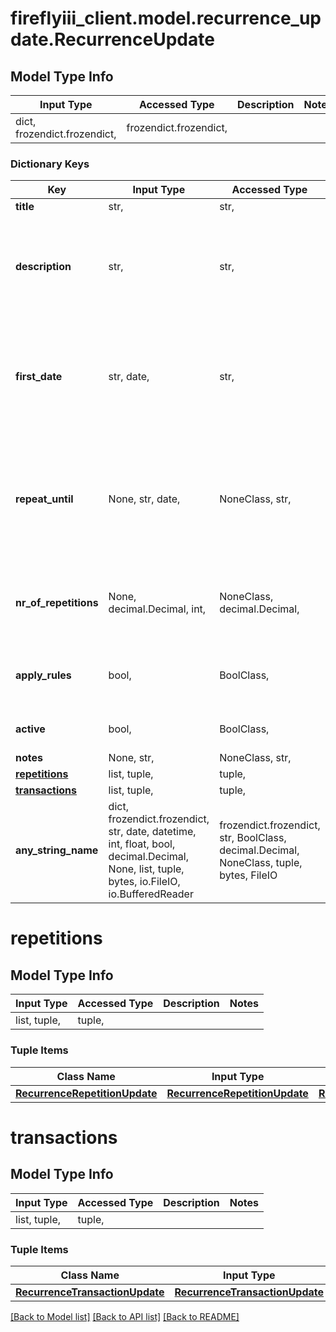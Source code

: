 # fireflyiii_client.model.recurrence_update.RecurrenceUpdate

## Model Type Info
Input Type | Accessed Type | Description | Notes
------------ | ------------- | ------------- | -------------
dict, frozendict.frozendict,  | frozendict.frozendict,  |  | 

### Dictionary Keys
Key | Input Type | Accessed Type | Description | Notes
------------ | ------------- | ------------- | ------------- | -------------
**title** | str,  | str,  |  | [optional] 
**description** | str,  | str,  | Not to be confused with the description of the actual transaction(s) being created. | [optional] 
**first_date** | str, date,  | str,  | First time the recurring transaction will fire. | [optional] value must conform to RFC-3339 full-date YYYY-MM-DD
**repeat_until** | None, str, date,  | NoneClass, str,  | Date until the recurring transaction can fire. After that date, it&#x27;s basically inactive. Use either this field or repetitions. | [optional] value must conform to RFC-3339 full-date YYYY-MM-DD
**nr_of_repetitions** | None, decimal.Decimal, int,  | NoneClass, decimal.Decimal,  | Max number of created transactions. Use either this field or repeat_until. | [optional] value must be a 32 bit integer
**apply_rules** | bool,  | BoolClass,  | Whether or not to fire the rules after the creation of a transaction. | [optional] 
**active** | bool,  | BoolClass,  | If the recurrence is even active. | [optional] 
**notes** | None, str,  | NoneClass, str,  |  | [optional] 
**[repetitions](#repetitions)** | list, tuple,  | tuple,  |  | [optional] 
**[transactions](#transactions)** | list, tuple,  | tuple,  |  | [optional] 
**any_string_name** | dict, frozendict.frozendict, str, date, datetime, int, float, bool, decimal.Decimal, None, list, tuple, bytes, io.FileIO, io.BufferedReader | frozendict.frozendict, str, BoolClass, decimal.Decimal, NoneClass, tuple, bytes, FileIO | any string name can be used but the value must be the correct type | [optional]

# repetitions

## Model Type Info
Input Type | Accessed Type | Description | Notes
------------ | ------------- | ------------- | -------------
list, tuple,  | tuple,  |  | 

### Tuple Items
Class Name | Input Type | Accessed Type | Description | Notes
------------- | ------------- | ------------- | ------------- | -------------
[**RecurrenceRepetitionUpdate**](RecurrenceRepetitionUpdate.md) | [**RecurrenceRepetitionUpdate**](RecurrenceRepetitionUpdate.md) | [**RecurrenceRepetitionUpdate**](RecurrenceRepetitionUpdate.md) |  | 

# transactions

## Model Type Info
Input Type | Accessed Type | Description | Notes
------------ | ------------- | ------------- | -------------
list, tuple,  | tuple,  |  | 

### Tuple Items
Class Name | Input Type | Accessed Type | Description | Notes
------------- | ------------- | ------------- | ------------- | -------------
[**RecurrenceTransactionUpdate**](RecurrenceTransactionUpdate.md) | [**RecurrenceTransactionUpdate**](RecurrenceTransactionUpdate.md) | [**RecurrenceTransactionUpdate**](RecurrenceTransactionUpdate.md) |  | 

[[Back to Model list]](../../README.md#documentation-for-models) [[Back to API list]](../../README.md#documentation-for-api-endpoints) [[Back to README]](../../README.md)

